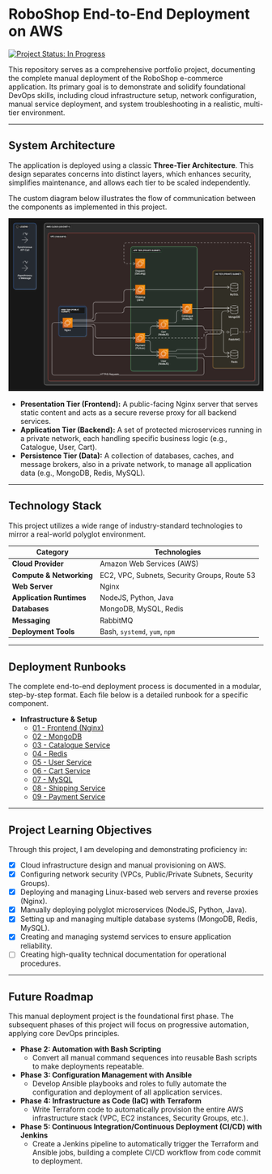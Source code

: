 # RoboShop End-to-End Deployment on AWS

[![Project Status: In Progress](https://img.shields.io/badge/status-in_progress-yellow.svg)](https://github.com/Sarthakx67/RoboShop-Documentation/)

This repository serves as a comprehensive portfolio project, documenting the complete manual deployment of the RoboShop e-commerce application. Its primary goal is to demonstrate and solidify foundational DevOps skills, including cloud infrastructure setup, network configuration, manual service deployment, and system troubleshooting in a realistic, multi-tier environment.

---

## System Architecture

The application is deployed using a classic **Three-Tier Architecture**. This design separates concerns into distinct layers, which enhances security, simplifies maintenance, and allows each tier to be scaled independently.

The custom diagram below illustrates the flow of communication between the components as implemented in this project.

<!-- This relative path points to the image inside your 'assets' folder -->
![RoboShop Architecture Diagram](./assets/roboshop-architecture.png)

*   **Presentation Tier (Frontend):** A public-facing Nginx server that serves static content and acts as a secure reverse proxy for all backend services.
*   **Application Tier (Backend):** A set of protected microservices running in a private network, each handling specific business logic (e.g., Catalogue, User, Cart).
*   **Persistence Tier (Data):** A collection of databases, caches, and message brokers, also in a private network, to manage all application data (e.g., MongoDB, Redis, MySQL).

---

## Technology Stack

This project utilizes a wide range of industry-standard technologies to mirror a real-world polyglot environment.

| Category                  | Technologies                                |
|---------------------------|---------------------------------------------|
| **Cloud Provider**        | Amazon Web Services (AWS)                   |
| **Compute & Networking**  | EC2, VPC, Subnets, Security Groups, Route 53 |
| **Web Server**            | Nginx                                       |
| **Application Runtimes**  | NodeJS, Python, Java                        |
| **Databases**             | MongoDB, MySQL, Redis                       |
| **Messaging**             | RabbitMQ                                    |
| **Deployment Tools**      | Bash, `systemd`, `yum`, `npm`               |


---

## Deployment Runbooks

The complete end-to-end deployment process is documented in a modular, step-by-step format. Each file below is a detailed runbook for a specific component.

*   **Infrastructure & Setup**
    *   [01 - Frontend (Nginx)](./Manual-Deployment/01-Frontend.md)
    *   [02 - MongoDB](./Manual-Deployment/02-MongoDB.md)
    *   [03 - Catalogue Service](./Manual-Deployment/03-Catalogue.md)
    *   [04 - Redis](./Manual-Deployment04-Redis.md) <!-- Edit this to add ✔️ when you are done with the content -->
    *   [05 - User Service](./Manual-Deployment/05-User.md)
    *   [06 - Cart Service](./06-Cart.md) <!-- Placeholder for next service -->
    *   [07 - MySQL](./07-MySQL.md) <!-- Placeholder for next service -->
    *   [08 - Shipping Service](./08-Shipping.md) <!-- Placeholder for next service -->
    *   [09 - Payment Service](./09-Payment.md) <!-- Placeholder for next service -->


---

## Project Learning Objectives

Through this project, I am developing and demonstrating proficiency in:

-   [x] Cloud infrastructure design and manual provisioning on AWS.
-   [x] Configuring network security (VPCs, Public/Private Subnets, Security Groups).
-   [x] Deploying and managing Linux-based web servers and reverse proxies (Nginx).
-   [x] Manually deploying polyglot microservices (NodeJS, Python, Java).
-   [x] Setting up and managing multiple database systems (MongoDB, Redis, MySQL).
-   [x] Creating and managing systemd services to ensure application reliability.
-   [ ] Creating high-quality technical documentation for operational procedures.

---

## Future Roadmap

This manual deployment project is the foundational first phase. The subsequent phases of this project will focus on progressive automation, applying core DevOps principles.

*   **Phase 2: Automation with Bash Scripting**
    *   Convert all manual command sequences into reusable Bash scripts to make deployments repeatable.
*   **Phase 3: Configuration Management with Ansible**
    *   Develop Ansible playbooks and roles to fully automate the configuration and deployment of all application services.
*   **Phase 4: Infrastructure as Code (IaC) with Terraform**
    *   Write Terraform code to automatically provision the entire AWS infrastructure stack (VPC, EC2 instances, Security Groups, etc.).
*   **Phase 5: Continuous Integration/Continuous Deployment (CI/CD) with Jenkins**
    *   Create a Jenkins pipeline to automatically trigger the Terraform and Ansible jobs, building a complete CI/CD workflow from code commit to deployment.